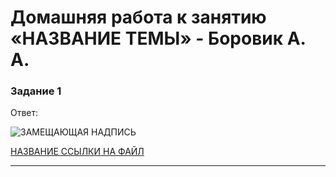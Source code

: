 # Домашняя работа к занятию «НАЗВАНИЕ ТЕМЫ» - Боровик А. А.

### Задание 1

Ответ:

![ЗАМЕЩАЮЩАЯ НАДПИСЬ](https://github.com/Lex-Chaos/НАЗВАНИЕ_РЕПОЗИТОРИЯ/blob/main/img/НАЗВАНИЕ_КАРТИНКИ.png)

[НАЗВАНИЕ ССЫЛКИ НА ФАЙЛ](https://github.com/Lex-Chaos/НАЗВАНИЕ_РЕПОЗИТОРИЯ/blob/main/files/НАЗВАНИЕ_ФАЙЛА)

---
